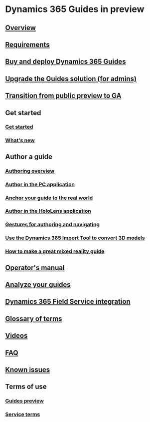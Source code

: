 # Dynamics 365 Guides in preview
## [Overview](index.md)
## [Requirements](requirements.md)
## [Buy and deploy Dynamics 365 Guides](setup.md)
## [Upgrade the Guides solution (for admins)](upgrade.md)
## [Transition from public preview to GA](public-preview-transition.md)
## Get started
### [Get started](get-started.md)
### [What's new](new.md)
## Author a guide
### [Authoring overview](authoring-overview.md)
### [Author in the PC application](pc-authoring.md)
### [Anchor your guide to the real world](anchor.md)
### [Author in the HoloLens application](hololens-authoring.md)
### [Gestures for authoring and navigating](authoring-gestures.md)
### [Use the Dynamics 365 Import Tool to convert 3D models](import-tool.md)
### [How to make a great mixed reality guide](good-guide.md)
## [Operator's manual](operator-guide.md)
## [Analyze your guides](analytics-guide.md)
## [Dynamics 365 Field Service integration](field-service.md)
## [Glossary of terms](glossary.md)
## [Videos](videos.md)
## [FAQ](faq.md)
## [Known issues](known-issues.md)
## Terms of use
### [Guides preview](../legal/guides-preview.md)
### [Service terms](../legal/guides-service-terms.md)

